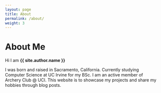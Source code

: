 ```yaml
---
layout: page
title: About
permalink: /about/
weight: 3
---
```


# **About Me**

Hi I am **{{ site.author.name }}** 

I was born and raised in Sacramento, California.
Currently studying Computer Science at UC Irvine for my BSc. I am an active member 
of Archery Club @ UCI. This website is to showcase my projects and share my
hobbies through blog posts.  

<!-- Comment back in Later 
<div class="row">
{% include about/skills.html title="Programming Skills" source=site.data.programming-skills %}
{% include about/skills.html title="Other Skills" source=site.data.other-skills %}
</div>

<div class="row">
{% include about/timeline.html %}
</div>
-->
